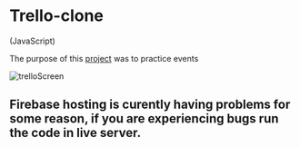 # Trello-clone

(JavaScript)

The purpose of this [project](https://trelloclone-ab820.web.app/) was to practice events

![trelloScreen](https://user-images.githubusercontent.com/61547500/96728377-59689800-13b4-11eb-9625-c9272ec9f140.png)

## Firebase hosting is curently having problems for some reason, if you are experiencing bugs run the code in live server.
